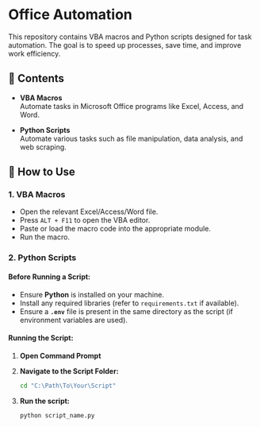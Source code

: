 # Office Automation

This repository contains VBA macros and Python scripts designed for task automation. The goal is to speed up processes, save time, and improve work efficiency.

## 📂 Contents

- **VBA Macros**  
  Automate tasks in Microsoft Office programs like Excel, Access, and Word.
  
- **Python Scripts**  
  Automate various tasks such as file manipulation, data analysis, and web scraping.

## 📝 How to Use

### 1. **VBA Macros**

- Open the relevant Excel/Access/Word file.
- Press `ALT + F11` to open the VBA editor.
- Paste or load the macro code into the appropriate module.
- Run the macro.

### 2. **Python Scripts**

#### Before Running a Script:

- Ensure **Python** is installed on your machine.
- Install any required libraries (refer to `requirements.txt` if available).
- Ensure a **`.env`** file is present in the same directory as the script (if environment variables are used).

#### **Running the Script:**

1. **Open Command Prompt**
2. **Navigate to the Script Folder:**

   ```bash
   cd "C:\Path\To\Your\Script"
   ```
3. **Run the script:**
   ```bash
   python script_name.py
   ```
